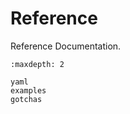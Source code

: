 # Reference

Reference Documentation.

```{toctree}
:maxdepth: 2

yaml
examples
gotchas
```

[myst-markdown]: https://myst-parser.readthedocs.io/en/latest/
[restructuredtext]: https://docutils.sourceforge.io/docs/user/rst/quickref.html
